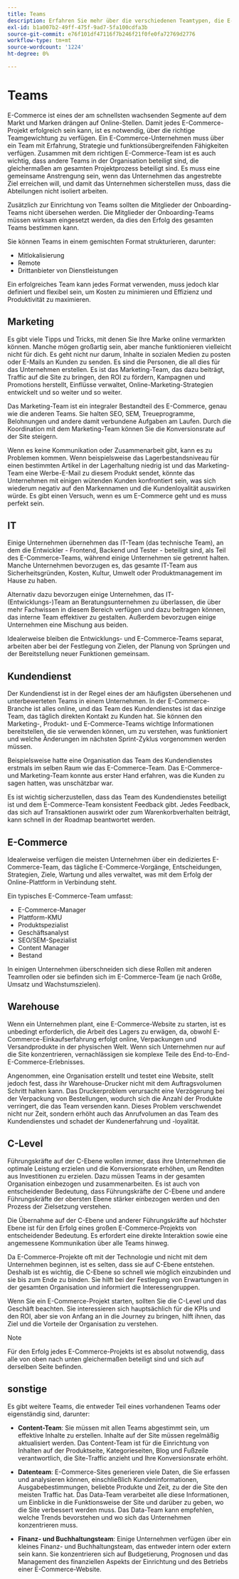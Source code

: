 ```yaml
---
title: Teams
description: Erfahren Sie mehr über die verschiedenen Teamtypen, die E-Commerce-Projekte zum Erfolg führen.
exl-id: b1a007b2-49ff-475f-9ad7-5fa100cdfa3b
source-git-commit: e76f101df47116f7b246f21f0fe0fa72769d2776
workflow-type: tm+mt
source-wordcount: '1224'
ht-degree: 0%

---
```


# Teams

E-Commerce ist eines der am schnellsten wachsenden Segmente auf dem Markt und Marken drängen auf Online-Stellen. Damit jedes E-Commerce-Projekt erfolgreich sein kann, ist es notwendig, über die richtige Teamgewichtung zu verfügen. Ein E-Commerce-Unternehmen muss über ein Team mit Erfahrung, Strategie und funktionsübergreifenden Fähigkeiten verfügen. Zusammen mit dem richtigen E-Commerce-Team ist es auch wichtig, dass andere Teams in der Organisation beteiligt sind, die gleichermaßen am gesamten Projektprozess beteiligt sind. Es muss eine gemeinsame Anstrengung sein, wenn das Unternehmen das angestrebte Ziel erreichen will, und damit das Unternehmen sicherstellen muss, dass die Abteilungen nicht isoliert arbeiten.

Zusätzlich zur Einrichtung von Teams sollten die Mitglieder der Onboarding-Teams nicht übersehen werden. Die Mitglieder der Onboarding-Teams müssen wirksam eingesetzt werden, da dies den Erfolg des gesamten Teams bestimmen kann.

Sie können Teams in einem gemischten Format strukturieren, darunter:

- Mitlokalisierung
- Remote
- Drittanbieter von Dienstleistungen

Ein erfolgreiches Team kann jedes Format verwenden, muss jedoch klar definiert und flexibel sein, um Kosten zu minimieren und Effizienz und Produktivität zu maximieren.

## Marketing

Es gibt viele Tipps und Tricks, mit denen Sie Ihre Marke online vermarkten können. Manche mögen großartig sein, aber manche funktionieren vielleicht nicht für dich. Es geht nicht nur darum, Inhalte in sozialen Medien zu posten oder E-Mails an Kunden zu senden. Es sind die Personen, die all dies für das Unternehmen erstellen. Es ist das Marketing-Team, das dazu beiträgt, Traffic auf die Site zu bringen, den ROI zu fördern, Kampagnen und Promotions herstellt, Einflüsse verwaltet, Online-Marketing-Strategien entwickelt und so weiter und so weiter.

Das Marketing-Team ist ein integraler Bestandteil des E-Commerce, genau wie die anderen Teams. Sie halten SEO, SEM, Treueprogramme, Belohnungen und andere damit verbundene Aufgaben am Laufen. Durch die Koordination mit dem Marketing-Team können Sie die Konversionsrate auf der Site steigern.

Wenn es keine Kommunikation oder Zusammenarbeit gibt, kann es zu Problemen kommen. Wenn beispielsweise das Lagerbestandsniveau für einen bestimmten Artikel in der Lagerhaltung niedrig ist und das Marketing-Team eine Werbe-E-Mail zu diesem Produkt sendet, könnte das Unternehmen mit einigen wütenden Kunden konfrontiert sein, was sich wiederum negativ auf den Markennamen und die Kundenloyalität auswirken würde. Es gibt einen Versuch, wenn es um E-Commerce geht und es muss perfekt sein.

## IT

Einige Unternehmen übernehmen das IT-Team (das technische Team), an dem die Entwickler - Frontend, Backend und Tester - beteiligt sind, als Teil des E-Commerce-Teams, während einige Unternehmen sie getrennt halten. Manche Unternehmen bevorzugen es, das gesamte IT-Team aus Sicherheitsgründen, Kosten, Kultur, Umwelt oder Produktmanagement im Hause zu haben.

Alternativ dazu bevorzugen einige Unternehmen, das IT-(Entwicklungs-)Team an Beratungsunternehmen zu überlassen, die über mehr Fachwissen in diesem Bereich verfügen und dazu beitragen können, das interne Team effektiver zu gestalten. Außerdem bevorzugen einige Unternehmen eine Mischung aus beiden.

Idealerweise bleiben die Entwicklungs- und E-Commerce-Teams separat, arbeiten aber bei der Festlegung von Zielen, der Planung von Sprüngen und der Bereitstellung neuer Funktionen gemeinsam.

## Kundendienst

Der Kundendienst ist in der Regel eines der am häufigsten übersehenen und unterbewerteten Teams in einem Unternehmen. In der E-Commerce-Branche ist alles online, und das Team des Kundendienstes ist das einzige Team, das täglich direkten Kontakt zu Kunden hat. Sie können den Marketing-, Produkt- und E-Commerce-Teams wichtige Informationen bereitstellen, die sie verwenden können, um zu verstehen, was funktioniert und welche Änderungen im nächsten Sprint-Zyklus vorgenommen werden müssen.

Beispielsweise hatte eine Organisation das Team des Kundendienstes erstmals im selben Raum wie das E-Commerce-Team. Das E-Commerce- und Marketing-Team konnte aus erster Hand erfahren, was die Kunden zu sagen hatten, was unschätzbar war.

Es ist wichtig sicherzustellen, dass das Team des Kundendienstes beteiligt ist und dem E-Commerce-Team konsistent Feedback gibt. Jedes Feedback, das sich auf Transaktionen auswirkt oder zum Warenkorbverhalten beiträgt, kann schnell in der Roadmap beantwortet werden.

## E-Commerce

Idealerweise verfügen die meisten Unternehmen über ein dediziertes E-Commerce-Team, das tägliche E-Commerce-Vorgänge, Entscheidungen, Strategien, Ziele, Wartung und alles verwaltet, was mit dem Erfolg der Online-Plattform in Verbindung steht.

Ein typisches E-Commerce-Team umfasst:

- E-Commerce-Manager
- Plattform-KMU
- Produktspezialist
- Geschäftsanalyst
- SEO/SEM-Spezialist
- Content Manager
- Bestand

In einigen Unternehmen überschneiden sich diese Rollen mit anderen Teamrollen oder sie befinden sich im E-Commerce-Team (je nach Größe, Umsatz und Wachstumszielen).

## Warehouse

Wenn ein Unternehmen plant, eine E-Commerce-Website zu starten, ist es unbedingt erforderlich, die Arbeit des Lagers zu erwägen, da, obwohl E-Commerce-Einkaufserfahrung erfolgt online, Verpackungen und Versandprodukte in der physischen Welt. Wenn sich Unternehmen nur auf die Site konzentrieren, vernachlässigen sie komplexe Teile des End-to-End-E-Commerce-Erlebnisses.

Angenommen, eine Organisation erstellt und testet eine Website, stellt jedoch fest, dass ihr Warehouse-Drucker nicht mit dem Auftragsvolumen Schritt halten kann. Das Druckerproblem verursacht eine Verzögerung bei der Verpackung von Bestellungen, wodurch sich die Anzahl der Produkte verringert, die das Team versenden kann. Dieses Problem verschwendet nicht nur Zeit, sondern erhöht auch das Anrufvolumen an das Team des Kundendienstes und schadet der Kundenerfahrung und -loyalität.

## C-Level

Führungskräfte auf der C-Ebene wollen immer, dass ihre Unternehmen die optimale Leistung erzielen und die Konversionsrate erhöhen, um Renditen aus Investitionen zu erzielen. Dazu müssen Teams in der gesamten Organisation einbezogen und zusammenarbeiten. Es ist auch von entscheidender Bedeutung, dass Führungskräfte der C-Ebene und andere Führungskräfte der obersten Ebene stärker einbezogen werden und den Prozess der Zielsetzung verstehen.

Die Übernahme auf der C-Ebene und anderer Führungskräfte auf höchster Ebene ist für den Erfolg eines großen E-Commerce-Projekts von entscheidender Bedeutung. Es erfordert eine direkte Interaktion sowie eine angemessene Kommunikation über alle Teams hinweg.

Da E-Commerce-Projekte oft mit der Technologie und nicht mit dem Unternehmen beginnen, ist es selten, dass sie auf C-Ebene entstehen. Deshalb ist es wichtig, die C-Ebene so schnell wie möglich einzubinden und sie bis zum Ende zu binden. Sie hilft bei der Festlegung von Erwartungen in der gesamten Organisation und informiert die Interessengruppen.

Wenn Sie ein E-Commerce-Projekt starten, sollten Sie die C-Level und das Geschäft beachten. Sie interessieren sich hauptsächlich für die KPIs und den ROI, aber sie von Anfang an in die Journey zu bringen, hilft ihnen, das Ziel und die Vorteile der Organisation zu verstehen.

>[!NOTE]
>
>Für den Erfolg jedes E-Commerce-Projekts ist es absolut notwendig, dass alle von oben nach unten gleichermaßen beteiligt sind und sich auf derselben Seite befinden.

## sonstige

Es gibt weitere Teams, die entweder Teil eines vorhandenen Teams oder eigenständig sind, darunter:

- **Content-Team**: Sie müssen mit allen Teams abgestimmt sein, um effektive Inhalte zu erstellen. Inhalte auf der Site müssen regelmäßig aktualisiert werden. Das Content-Team ist für die Einrichtung von Inhalten auf der Produktseite, Kategorieseiten, Blog und Fußzeile verantwortlich, die Site-Traffic anzieht und Ihre Konversionsrate erhöht.

- **Datenteam**: E-Commerce-Sites generieren viele Daten, die Sie erfassen und analysieren können, einschließlich Kundeninformationen, Ausgabebestimmungen, beliebte Produkte und Zeit, zu der die Site den meisten Traffic hat. Das Data-Team verarbeitet alle diese Informationen, um Einblicke in die Funktionsweise der Site und darüber zu geben, wo die Site verbessert werden muss. Das Data-Team kann empfehlen, welche Trends bevorstehen und wo sich das Unternehmen konzentrieren muss.

- **Finanz- und Buchhaltungsteam**: Einige Unternehmen verfügen über ein kleines Finanz- und Buchhaltungsteam, das entweder intern oder extern sein kann. Sie konzentrieren sich auf Budgetierung, Prognosen und das Management des finanziellen Aspekts der Einrichtung und des Betriebs einer E-Commerce-Website.
